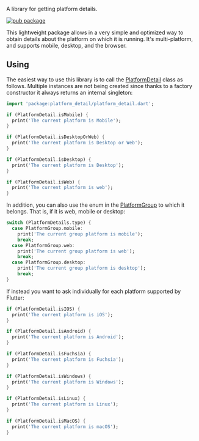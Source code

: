 A library for getting platform details.

[![pub package](https://img.shields.io/pub/v/http.svg)](https://pub.dev/packages/platform_detail)

This lightweight package allows in a very simple and optimized way to obtain details about the platform on which it is running. It's multi-platform, and supports mobile, desktop,
and the browser.

## Using

The easiest way to use this library is to call the [PlatformDetail][] class as follows. 
Multiple instances are not being created since thanks to a factory constructor it always 
returns an internal singleton:

```dart
import 'package:platform_detail/platform_detail.dart';

if (PlatformDetail.isMobile) {
  print('The current platform is Mobile');
}  

if (PlatformDetail.isDesktopOrWeb) {
  print('The current platform is Desktop or Web');
}

if (PlatformDetail.isDesktop) {
  print('The current platform is Desktop');
}

if (PlatformDetail.isWeb) {
  print('The current platform is web');
}
```

In addition, you can also use the enum in the [PlatformGroup][] to which it belongs. That is, if it is web, mobile or desktop:

```dart
switch (PlatformDetails.type) {
  case PlatformGroup.mobile:
    print('The current group platform is mobile');
    break;
  case PlatformGroup.web:
    print('The current group platform is web');
    break;
  case PlatformGroup.desktop:
    print('The current group platform is desktop');
    break;
}
```

If instead you want to ask individually for each platform supported by Flutter:

```dart
if (PlatformDetail.isIOS) {
  print('The current platform is iOS');
}

if (PlatformDetail.isAndroid) {
  print('The current platform is Android');
}

if (PlatformDetail.isFuchsia) {
  print('The current platform is Fuchsia');
}

if (PlatformDetail.isWindows) {
  print('The current platform is Windows');
}

if (PlatformDetail.isLinux) {
  print('The current platform is Linux');
}

if (PlatformDetail.isMacOS) {
  print('The current platform is macOS');
}
```

[PlatformDetail]: https://github.com/vicajilau/platform_detail/blob/master/lib/src/platform_detail.dart
[PlatformGroup]: https://github.com/vicajilau/platform_detail/blob/master/lib/src/platform_detail.dart
